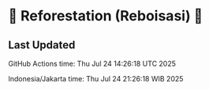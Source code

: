 
# 🌳 Reforestation (Reboisasi) 🌲

## Last Updated

GitHub Actions time: Thu Jul 24 14:26:18 UTC 2025

Indonesia/Jakarta time: Thu Jul 24 21:26:18 WIB 2025
